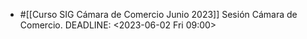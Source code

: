 - #[[Curso SIG Cámara de Comercio Junio 2023]] Sesión Cámara de Comercio.
  DEADLINE: <2023-06-02 Fri 09:00>